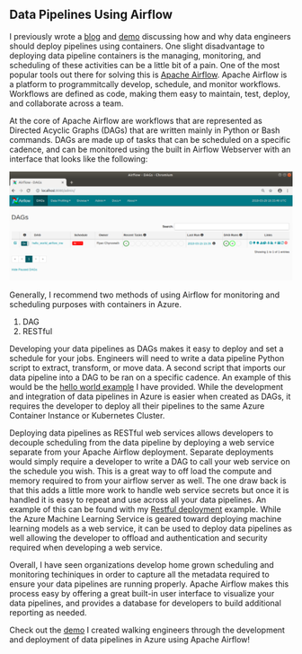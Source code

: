 ## Data Pipelines Using Airflow

I previously wrote a [blog](https://ryansdataspot.com/2019/03/14/data-analytics-data-engineering-and-containers/) and [demo](https://github.com/ryanchynoweth44/DataPipelinesUsingContainers) discussing how and why data engineers should deploy pipelines using containers. One slight disadvantage to deploying data pipeline containers is the managing, monitoring, and scheduling of these activities can be a little bit of a pain. One of the most popular tools out there for solving this is [Apache Airflow](https://airflow.apache.org/). Apache Airflow is a platform to programmitcally develop, schedule, and monitor workflows. Workflows are defined as code, making them easy to maintain, test, deploy, and collaborate across a team. 

At the core of Apache Airflow are workflows that are represented as Directed Acyclic Graphs (DAGs) that are written mainly in Python or Bash commands. DAGs are made up of tasks that can be scheduled on a specific cadence, and can be monitored using the built in Airflow Webserver with an interface that looks like the following:

![](./imgs/airflow_webserver.png)


Generally, I recommend two methods of using Airflow for monitoring and scheduling purposes with containers in Azure.  
1. DAG 
1. RESTful

Developing your data pipelines as DAGs makes it easy to deploy and set a schedule for your jobs. Engineers will need to write a data pipeline Python script to extract, transform, or move data. A second script that imports our data pipeline into a DAG to be ran on a specific cadence. An example of this would be the [hello world example](./03_HelloWorld.md) I have provided. While the development and integration of data pipelines in Azure is easier when created as DAGs, it requires the developer to deploy all their pipelines to the same Azure Container Instance or Kubernetes Cluster. 

Deploying data pipelines as RESTful web services allows developers to decouple scheduling from the data pipeline by deploying a web service separate from your Apache Airflow deployment. Separate deployments would simply require a developer to write a DAG to call your web service on the schedule you wish. This is a great way to off load the compute and memory required to from your airflow server as well. The one draw back is that this adds a little more work to handle web service secrets but once it is handled it is easy to repeat and use across all your data pipelines. An example of this can be found with my [Restful deployment](./05_RestfulDeployment.md) example. While the Azure Machine Learning Service is geared toward deploying machine learning models as a web service, it can be used to deploy data pipelines as well allowing the developer to offload and authentication and security required when developing a web service.  

Overall, I have seen organizations develop home grown scheduling and monitoring techiniques in order to capture all the metadata required to ensure your data pipelines are running properly. Apache Airflow makes this process easy by offering a great built-in user interface to visualize your data pipelines, and provides a database for developers to build additional reporting as needed.   

Check out the [demo](https://github.com/ryanchynoweth44/AirflowExample) I created walking engineers through the development and deployment of data pipelines in Azure using Apache Airflow!

